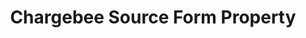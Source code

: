 ---
# -------------------------- #
#     USING THIS TEMPLATE    #
# -------------------------- #

## NEED HELP USING THIS TEMPLATE? SEE:
## https://docs-about-stitch-docs.netlify.com/reference/connect-templates/destination-form-property/
## FOR INSTRUCTIONS & REFERENCE INFO

## PLEASE REMOVE COMMENTS WHEN FINISHED


# -------------------------- #
#        CONTENT TYPE        #
# -------------------------- #

content-type: "api-form"
form-type: "source"
key: "source-form-properties-chargebee-object"


# -------------------------- #
#        OBJECT INFO         #
# -------------------------- #

title: "Chargebee Source Form Property"
api-type: "platform.chargebee"
display-name: "Chargebee"

source-type: "saas"
docs-name: "chargebee"

property-description: ""
## Used to create a description for the object that doesn't adhere to the standard in _developers/connect/api/documentation/api-form-properties.html
## See the Heap object for an example

description: ""

# -------------------------- #
#      OBJECT ATTRIBUTES     #
# -------------------------- #

# uses-common-fields: true/false
# See these fields in _data/connect/common/all-sources.yml
# May also include applicable fields in _data/connect/common/all-sources.yml

object-attributes:
  - name: "api_key"
    type: "string"
    required: true
    description: |
      The user's {{ form-property.display-name }} API key. Refer to the [{{ form-property.display-name }} documentation]({{ doc-link }}) for info on generating this credential.
    value: "<{{ form-property.display-name | upcase }}_API_KEY>"

  - name: "site"
    type: "string"
    required: true
    description: |
      The name of the user's {{ form-property.display-name }} site. This can be found in the {{ form-property.display-name }} site URL. For example: If the URL was `https://stitch.chargebee.com`, only `stitch` would be entered into this field.
    value: "<{{ form-property.display-name | upcase }}_SITE_NAME>"
---